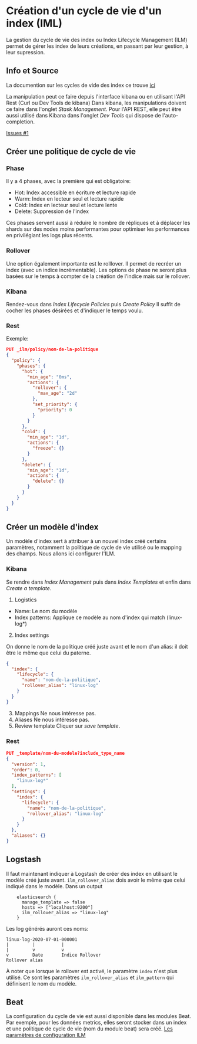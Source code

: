 # Création d'un cycle de vie d'un index (IML)
La gestion du cycle de vie des index ou Index Lifecycle Management (ILM) permet de gérer les index de leurs créations, en passant par leur gestion, à leur supression.

## Info et Source
La documention sur les cycles de vide des index ce trouve [ici](https://www.elastic.co/guide/en/elasticsearch/reference/7.8/index-lifecycle-management.html)

La manipulation peut ce faire depuis l'interface kibana ou en utilisant l'API Rest (Curl ou Dev Tools de kibana)
Dans kibana, les manipulations doivent ce faire dans l'onglet *Stask Management*. Pour l'API REST, elle peut être aussi utilisé dans Kibana dans l'onglet *Dev Tools* qui dispose de l'auto-completion.

[Issues #1][i1]
## Créer une politique de cycle de vie
### Phase
Il y a 4 phases, avec la première qui est obligatoire:
- Hot: Index accessible en écriture et lecture rapide
- Warm: Index en lecteur seul et lecture rapide
- Cold: Index en lecteur seul et lecture lente
- Delete: Suppression de l'index

Ces phases servent aussi à réduire le nombre de répliques et à déplacer les shards sur des nodes moins performantes pour optimiser les performances en privilégiant les logs plus récents. 

### Rollover
Une option également importante est le rolllover. Il permet de recréer un index (avec un indice incrémentable). Les options de phase ne seront plus basées sur le temps à compter de la création de l'indice mais sur le rollover.

### Kibana
Rendez-vous dans *Index Lifecycle Policies* puis *Create Policy*
Il suffit de cocher les phases désirées et d'indiquer le temps voulu.

### Rest
Exemple:
```json
PUT _ilm/policy/nom-de-la-politique
{
  "policy": {
    "phases": {
      "hot": {
        "min_age": "0ms",
        "actions": {
          "rollover": {
            "max_age": "2d"
          },
          "set_priority": {
            "priority": 0
          }
        }
      },
      "cold": {
        "min_age": "1d",
        "actions": {
          "freeze": {}
        }
      },
      "delete": {
        "min_age": "1d",
        "actions": {
          "delete": {}
        }
      }
    }
  }
}
```

## Créer un modèle d'index
Un modèle d'index sert à attribuer à un nouvel index créé certains paramètres, notamment la politique de cycle de vie utilisé ou le mapping des champs. Nous allons ici configurer l'ILM.

### Kibana
Se rendre dans *Index Management* puis dans *Index Templates* et enfin dans *Create a template*.
1. Logistics
 - Name: Le nom du modèle
 - Index patterns: Applique ce modèle au nom d'index qui match (linux-log*)
2. Index settings

On donne le nom de la politique créé juste avant et le nom d'un alias: il doit être le même que celui du paterne.
```json
{
  "index": {
    "lifecycle": {
      "name": "nom-de-la-politique",
      "rollover_alias": "linux-log"
    }
  }
}
```
3. Mappings
Ne nous intéresse pas.
4. Aliases
Ne nous intéresse pas.
5. Review template
Cliquer sur *save template*.

### Rest
```json
PUT _template/nom-du-modele?include_type_name
{
  "version": 1,
  "order": 0,
  "index_patterns": [
    "linux-log*"
  ],
  "settings": {
    "index": {
      "lifecycle": {
        "name": "nom-de-la-politique",
        "rollover_alias": "linux-log"
      }
    }
  },
  "aliases": {}
}
```

## Logstash
Il faut maintenant indiquer à Logstash de créer des index en utilisant le modèle créé juste avant. `ilm_rollover_alias` dois avoir le même que celui indiqué dans le modèle.
Dans un output
```
    elasticsearch {
      manage_template => false
      hosts => ["localhost:9200"]
      ilm_rollover_alias => "linux-log"
    }
```
Les log générés auront ces noms: 
```
linux-log-2020-07-01-000001
|         |          |       
|         v          v
v         Date       Indice Rollover
Rollover alias
```

À noter que lorsque le rollover est activé, le paramètre `index` n'est plus utilisé. Ce sont les paramètres `ilm_rollover_alias` et `ilm_pattern` qui définisent le nom du modèle.

## Beat
La configuration du cycle de vie est aussi disponible dans les modules Beat. Par exemple, pour les données metrics, elles seront stocker dans un index et une politique de cycle de vie (nom du module beat) sera créé.
[Les paramètres de configuration ILM](https://www.elastic.co/guide/en/beats/metricbeat/7.8/ilm.html)

<!--
Référence
-->
[i1]: https://github.com/NunzioArdi/CNRS-stage/issues/1
